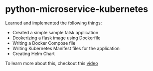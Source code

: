 # python-microservice-kubernetes
Learned and implemented the following things:

- Created a simple sample falsk application 
- Dcokerizing a flask image using Dockerfile
- Writing a Docker Compose file
- Writing Kubernetes Manifest files for the application
- Creating Helm Chart

To learn more about this, checkout this [video](https://www.youtube.com/watch?v=SdTzwYmsgoU)


